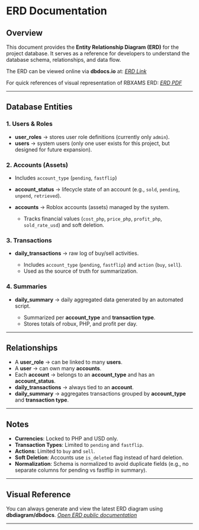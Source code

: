 # ERD Documentation

## Overview

This document provides the **Entity Relationship Diagram (ERD)** for the project database.
It serves as a reference for developers to understand the database schema, relationships, and data flow.

The ERD can be viewed online via **dbdocs.io** at: *[ERD Link](https://dbdocs.io/asherjohn48/rbxams)*


For quick references of visual representation of RBXAMS ERD: *[ERD PDF](rbxams_erd.pdf)*

---

## Database Entities

### **1. Users & Roles**

* **user\_roles** → stores user role definitions (currently only `admin`).
* **users** → system users (only one user exists for this project, but designed for future expansion).

### **2. Accounts (Assets)**

* Includes `account_type` (`pending`, `fastflip`)
* **account\_status** → lifecycle state of an account (e.g., `sold`, `pending`, `unpend`, `retrieved`).
* **accounts** → Roblox accounts (assets) managed by the system.

  * Tracks financial values (`cost_php`, `price_php`, `profit_php`, `sold_rate_usd`) and soft deletion.

### **3. Transactions**

* **daily\_transactions** → raw log of buy/sell activities.

  * Includes `account_type` (`pending`, `fastflip`) and `action` (`buy`, `sell`).
  * Used as the source of truth for summarization.

### **4. Summaries**

* **daily\_summary** → daily aggregated data generated by an automated script.

  * Summarized per **account\_type** and **transaction type**.
  * Stores totals of robux, PHP, and profit per day.

---

## Relationships

* A **user\_role** → can be linked to many **users**.
* A **user** → can own many **accounts**.
* Each **account** → belongs to an **account\_type** and has an **account\_status**.
* **daily\_transactions** → always tied to an **account**.
* **daily\_summary** → aggregates transactions grouped by **account\_type** and **transaction type**.

---

## Notes

* **Currencies**: Locked to PHP and USD only.
* **Transaction Types**: Limited to `pending` and `fastflip`.
* **Actions**: Limited to `buy` and `sell`.
* **Soft Deletion**: Accounts use `is_deleted` flag instead of hard deletion.
* **Normalization**: Schema is normalized to avoid duplicate fields (e.g., no separate columns for pending vs fastflip in summary).

---

## Visual Reference

You can always generate and view the latest ERD diagram using **dbdiagram/dbdocs**.
*[Open ERD public documentation](https://dbdocs.io/asherjohn48/rbxams)*

---